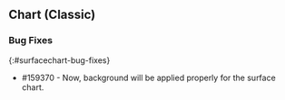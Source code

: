 ## Chart (Classic)

### Bug Fixes
{:#surfacechart-bug-fixes}

*  \#159370 - Now, background will be applied properly for the surface chart. 


